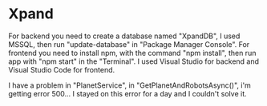 # Xpand

For backend you need to create a database named "XpandDB", I used MSSQL, then run "update-database" in "Package Manager Console".
For frontend you need to install npm, with the command "npm install", then run app with "npm start" in the "Terminal".
I used Visual Studio for backend and Visual Studio Code for frontend.

I have a problem in "PlanetService", in "GetPlanetAndRobotsAsync()", i'm getting error 500... I stayed on this error for a day and I couldn't solve it.

